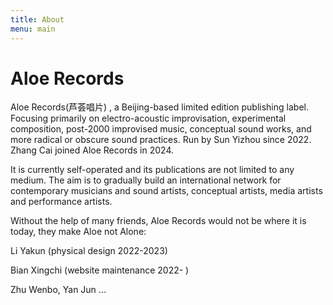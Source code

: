 ```yaml
---
title: About
menu: main
---
```

# Aloe Records

Aloe Records(芦荟唱片) , a Beijing-based limited edition publishing label. Focusing primarily on electro-acoustic improvisation, experimental composition, post-2000 improvised music, conceptual sound works, and more radical or obscure sound practices. Run by Sun Yizhou since 2022. Zhang Cai joined Aloe Records in 2024.

It is currently self-operated and its publications are not limited to any medium. The aim is to gradually build an international network for contemporary musicians and sound artists, conceptual artists, media artists and performance artists.

Without the help of many friends, Aloe Records would not be where it is today, they make Aloe not Alone: 

Li Yakun (physical design 2022-2023) 

Bian Xingchi (website maintenance 2022- )

Zhu Wenbo, Yan Jun ...
